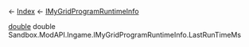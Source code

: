 ← [Index](Api-Index) ← [IMyGridProgramRuntimeInfo](Sandbox.ModAPI.Ingame.IMyGridProgramRuntimeInfo)

[double](System.Double) double Sandbox.ModAPI.Ingame.IMyGridProgramRuntimeInfo.LastRunTimeMs